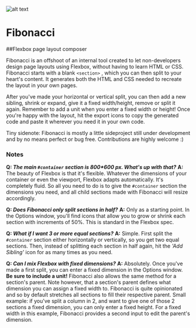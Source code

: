 ![alt text](https://raw.githubusercontent.com/maxsteenbergen/Fibonacci/master/img/fibonacci_icon_blue@2x.png "Fibonacci")

Fibonacci
=========
##Flexbox page layout composer

Fibonacci is an offshoot of an internal tool created to let non-developers design page layouts using Flexbox, without having to learn HTML or CSS.
Fibonacci starts with a blank ````<section>```` , which you can then split to your heart's content. It generates both the HTML and CSS needed to recreate the layout in your own pages.

After you've made your horizontal or vertical split, you can then add a new sibling, shrink or expand, give it a fixed width/height, remove or split it again. Remember to add a unit when you enter a fixed width or height!
Once you're happy with the layout, hit the export icons to copy the generated code and paste it wherever you need it in your own code.

Tiny sidenote: Fibonacci is mostly a little sideproject still under development and by no means perfect or bug free. Contributions are highly welcome :)

### Notes
**Q: _The main ````#container```` section is 800*600 px. What's up with that?_**
**A:** The beauty of Flexbox is that it's flexible. Whatever the dimensions of your container or even the viewport, Flexbox adapts automatically. It's completely fluid. So all you need to do is to give the ````#container```` section the dimensions you need, and all child sections made with Fibonacci will resize accordingly.

**Q: _Does Fibonacci only split sections in half?_**
**A:** Only as a starting point. In the Options window, you'll find icons that allow you to grow or shrink each section with increments of 50%. This is standard in the Flexbox spec.

**Q: _What if I want 3 or more equal sections?_**
**A:** Simple. First split the ````#container```` section either horizontally or vertically, so you get two equal sections. Then, instead of splitting each section in half again, hit the _'Add Sibling'_ icon for as many times as you need.


**Q: _Can I mix Flexbox with fixed dimensions?_**
**A:** Absolutely. Once you've made a first split, you can enter a fixed dimension in the Options window. **Be sure to include a unit!** Fibonacci also allows the same method for a section's parent.
Note however, that a section's parent defines what dimension you can assign a fixed width to. Fibonacci is quite opinionated and so by default stretches all sections to fill their respective parent. Small example: if you've split a column in 2, and want to give one of those 2 sections a fixed dimension, you can only enter a fixed height. For a fixed width in this example, Fibonacci provides a second input to edit the parent's dimension.
